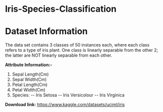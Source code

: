 # Iris-Species-Classification

# Dataset Information

The data set contains 3 classes of 50 instances each, where each class refers to a type of iris plant. One class is linearly separable from the other 2; the latter are NOT linearly separable from each other.

**Attribute Information:-**

1. Sepal Length(Cm)
2. Sepal Width(Cm)
3. Petal Length(Cm)
4. Petal Width(Cm)
5. Species: --
    Iris Setosa -- Iris Versicolour -- Iris Virginica

**Download link:** https://www.kaggle.com/datasets/uciml/iris
